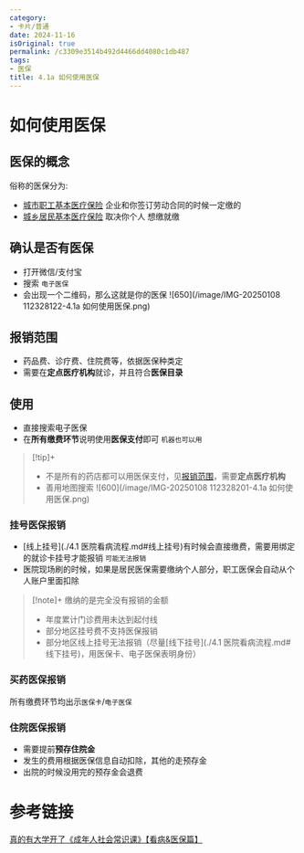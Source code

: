 ```yaml
---
category:
- 卡片/普通
date: 2024-11-16
isOriginal: true
permalink: /c3309e3514b492d4466dd4080c1db487
tags:
- 医保
title: 4.1a 如何使用医保
---
```

# 如何使用医保
## 医保的概念
俗称的医保分为: 
- [城市职工基本医疗保险](城市职工基本医疗保险) 企业和你签订劳动合同的时候一定缴的
- [城乡居民基本医疗保险](城乡居民基本医疗保险) 取决你个人 想缴就缴
## 确认是否有医保
- 打开微信/支付宝
- 搜索 `电子医保`
- 会出现一个二维码，那么这就是你的医保
![650](/image/IMG-20250108 112328122-4.1a 如何使用医保.png)
## 报销范围
- 药品费、诊疗费、住院费等，依据医保种类定
- 需要在**定点医疗机构**就诊，并且符合**医保目录**
## 使用
- 直接搜索电子医保
- 在**所有缴费环节**说明使用**医保支付**即可 `机器也可以用`
> [!tip]+ 
> - 不是所有的药店都可以用医保支付，见[报销范围](#报销范围)，需要**定点医疗机构**
> - 善用地图搜索
> ![600](/image/IMG-20250108 112328201-4.1a 如何使用医保.png)
### 挂号医保报销
- [线上挂号](./4.1 医院看病流程.md#线上挂号)有时候会直接缴费，需要用绑定的就诊卡挂号才能报销 `可能无法报销`
- 医院现场刷的时候，如果是居民医保需要缴纳个人部分，职工医保会自动从个人账户里面扣除
> [!note]+ 缴纳的是完全没有报销的金额
> - 年度累计门诊费用未达到起付线
> - 部分地区挂号费不支持医保报销
> - 部分地区线上挂号无法报销（尽量[线下挂号](./4.1 医院看病流程.md#线下挂号)，用医保卡、电子医保表明身份）
### 买药医保报销
所有缴费环节均出示`医保卡`/`电子医保`
### 住院医保报销
- 需要提前**预存住院金**
- 发生的费用根据医保信息自动扣除，其他的走预存金
- 出院的时候没用完的预存金会退费
# 参考链接
[真的有大学开了《成年人社会常识课》【看病&医保篇】](https://www.bilibili.com/video/BV1eWxneME3Q)